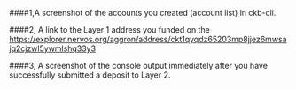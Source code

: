 ####1,A screenshot of the accounts you created (account list) in ckb-cli.

####2, A link to the Layer 1 address you funded on the
https://explorer.nervos.org/aggron/address/ckt1qyqdz65203mp8jjez6mwsajq2cjzwl5ywmlshq33y3

####3, A screenshot of the console output immediately after you have successfully submitted a deposit to Layer 2.
